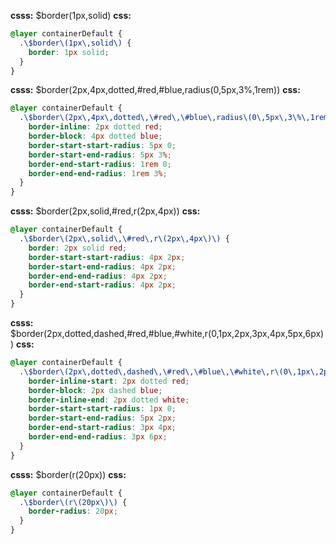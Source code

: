 **csss:** $border(1px,solid)
**css:**
```css
@layer containerDefault {
  .\$border\(1px\,solid\) {
    border: 1px solid;
  }
}
```

**csss:** $border(2px,4px,dotted,#red,#blue,radius(0,5px,3%,1rem))
**css:**
```css
@layer containerDefault {
  .\$border\(2px\,4px\,dotted\,\#red\,\#blue\,radius\(0\,5px\,3\%\,1rem\)\) {
    border-inline: 2px dotted red;
    border-block: 4px dotted blue;
    border-start-start-radius: 5px 0;
    border-start-end-radius: 5px 3%;
    border-end-start-radius: 1rem 0;
    border-end-end-radius: 1rem 3%;
  }
}
```

**csss:** $border(2px,solid,#red,r(2px,4px))
**css:**
```css
@layer containerDefault {
  .\$border\(2px\,solid\,\#red\,r\(2px\,4px\)\) {
    border: 2px solid red;
    border-start-start-radius: 4px 2px;
    border-start-end-radius: 4px 2px;
    border-end-end-radius: 4px 2px;
    border-end-start-radius: 4px 2px;
  }
}
```

**csss:** $border(2px,dotted,dashed,#red,#blue,#white,r(0,1px,2px,3px,4px,5px,6px))
**css:**
```css
@layer containerDefault {
  .\$border\(2px\,dotted\,dashed\,\#red\,\#blue\,\#white\,r\(0\,1px\,2px\,3px\,4px\,5px\,6px\)\) {
    border-inline-start: 2px dotted red;
    border-block: 2px dashed blue;
    border-inline-end: 2px dotted white;
    border-start-start-radius: 1px 0;
    border-start-end-radius: 5px 2px;
    border-end-start-radius: 3px 4px;
    border-end-end-radius: 3px 6px;
  }
}
```

**csss:** $border(r(20px))
**css:**
```css
@layer containerDefault {
  .\$border\(r\(20px\)\) {
    border-radius: 20px;
  }
}
```